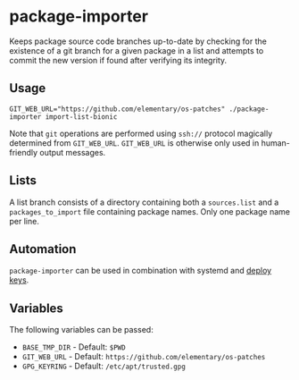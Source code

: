 # package-importer
Keeps package source code branches up-to-date by checking for the existence of a git branch for a given package in a list and attempts to commit the new version if found after verifying its integrity.

## Usage
`GIT_WEB_URL="https://github.com/elementary/os-patches" ./package-importer import-list-bionic`

Note that `git` operations are performed using `ssh://` protocol magically determined from `GIT_WEB_URL`. `GIT_WEB_URL` is otherwise only used in human-friendly output messages.

## Lists
A list branch consists of a directory containing both a `sources.list` and a `packages_to_import` file containing package names. Only one package name per line.

## Automation
`package-importer` can be used in combination with systemd and [deploy keys](https://developer.github.com/guides/managing-deploy-keys).

## Variables
The following variables can be passed:
* `BASE_TMP_DIR` - Default: `$PWD`
* `GIT_WEB_URL` - Default: `https://github.com/elementary/os-patches`
* `GPG_KEYRING` - Default: `/etc/apt/trusted.gpg`
